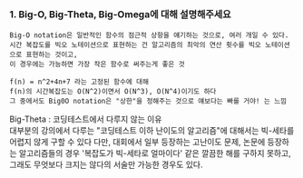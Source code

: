 ### 1. Big-O, Big-Theta, Big-Omega에 대해 설명해주세요

```
Big-O notation은 일반적인 함수의 점근적 상항을 얘기하는 것으로, 여러 개일 수 있다.
시간 복잡도를 빅오 노테이션으로 표현하는 건 알고리즘의 최악의 연산 횟수를 빅오 노테이션으로 표현하는 것이고, 
이 경우에는 가능하면 가장 작은 함수로 써주는게 좋은 것
```
```
f(n) = n^2+4n+7 라는 고정된 함수에 대해
f(n)의 시간복잡도는 O(N^2)이면서 O(N^3), O(N^4)이기도 하다
그 중에서도 Big0O notation은 "상한"을 정해주는 것으로 얘보다는 빠를 거야! 는 느낌
```

Big-Theta : 코딩테스트에서 다루지 않는 이유 </br>
대부분의 강의에서 다루는 "코딩테스트 이하 난이도의 알고리즘"에 대해서는 빅-세타를 어렵지 않게 구할 수 있다
다만, 대회에서 일부 등장하는 고난이도 문제, 논문에 등장하는 알고리즘들의 경우 '복잡도가 빅-세타로 얼마이다' 같은 깔끔한 해를 구하지 못하고, 그래도 무엇보다 크지는 않다의 서술만
가능한 경우도 있다.
